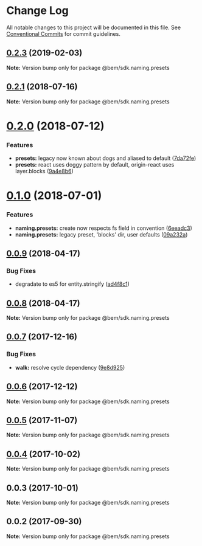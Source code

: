 # Change Log

All notable changes to this project will be documented in this file.
See [Conventional Commits](https://conventionalcommits.org) for commit guidelines.

## [0.2.3](https://github.com/bem/bem-sdk/compare/@bem/sdk.naming.presets@0.2.2...@bem/sdk.naming.presets@0.2.3) (2019-02-03)

**Note:** Version bump only for package @bem/sdk.naming.presets





<a name="0.2.1"></a>
## [0.2.1](https://github.com/bem/bem-sdk/compare/@bem/sdk.naming.presets@0.2.0...@bem/sdk.naming.presets@0.2.1) (2018-07-16)




**Note:** Version bump only for package @bem/sdk.naming.presets

<a name="0.2.0"></a>
# [0.2.0](https://github.com/bem/bem-sdk/compare/@bem/sdk.naming.presets@0.1.0...@bem/sdk.naming.presets@0.2.0) (2018-07-12)


### Features

* **presets:** legacy now known about dogs and aliased to default ([7da72fe](https://github.com/bem/bem-sdk/commit/7da72fe))
* **presets:** react uses doggy pattern by default, origin-react uses layer.blocks ([9a4e8b6](https://github.com/bem/bem-sdk/commit/9a4e8b6))




<a name="0.1.0"></a>
# [0.1.0](https://github.com/bem/bem-sdk/compare/@bem/sdk.naming.presets@0.0.9...@bem/sdk.naming.presets@0.1.0) (2018-07-01)


### Features

* **naming.presets:** create now respects fs field in convention ([6eeadc3](https://github.com/bem/bem-sdk/commit/6eeadc3))
* **naming.presets:** legacy preset, 'blocks' dir, user defaults ([09a232a](https://github.com/bem/bem-sdk/commit/09a232a))




<a name="0.0.9"></a>
## [0.0.9](https://github.com/bem/bem-sdk/compare/@bem/sdk.naming.presets@0.0.8...@bem/sdk.naming.presets@0.0.9) (2018-04-17)


### Bug Fixes

* degradate to es5 for entity.stringify ([ad4f8c1](https://github.com/bem/bem-sdk/commit/ad4f8c1))




<a name="0.0.8"></a>
## [0.0.8](https://github.com/bem/bem-sdk/compare/@bem/sdk.naming.presets@0.0.7...@bem/sdk.naming.presets@0.0.8) (2018-04-17)




**Note:** Version bump only for package @bem/sdk.naming.presets

<a name="0.0.7"></a>
## [0.0.7](https://github.com/bem/bem-sdk/compare/@bem/sdk.naming.presets@0.0.6...@bem/sdk.naming.presets@0.0.7) (2017-12-16)


### Bug Fixes

* **walk:** resolve cycle dependency ([9e8d925](https://github.com/bem/bem-sdk/commit/9e8d925))




<a name="0.0.6"></a>
## [0.0.6](https://github.com/bem/bem-sdk/compare/@bem/sdk.naming.presets@0.0.5...@bem/sdk.naming.presets@0.0.6) (2017-12-12)




**Note:** Version bump only for package @bem/sdk.naming.presets

<a name="0.0.5"></a>
## [0.0.5](https://github.com/bem/bem-sdk/compare/@bem/sdk.naming.presets@0.0.3...@bem/sdk.naming.presets@0.0.5) (2017-11-07)




**Note:** Version bump only for package @bem/sdk.naming.presets

<a name="0.0.4"></a>
## [0.0.4](https://github.com/bem/bem-sdk/compare/@bem/sdk.naming.presets@0.0.3...@bem/sdk.naming.presets@0.0.4) (2017-10-02)




**Note:** Version bump only for package @bem/sdk.naming.presets

<a name="0.0.3"></a>
## 0.0.3 (2017-10-01)




**Note:** Version bump only for package @bem/sdk.naming.presets

<a name="0.0.2"></a>
## 0.0.2 (2017-09-30)




**Note:** Version bump only for package @bem/sdk.naming.presets
